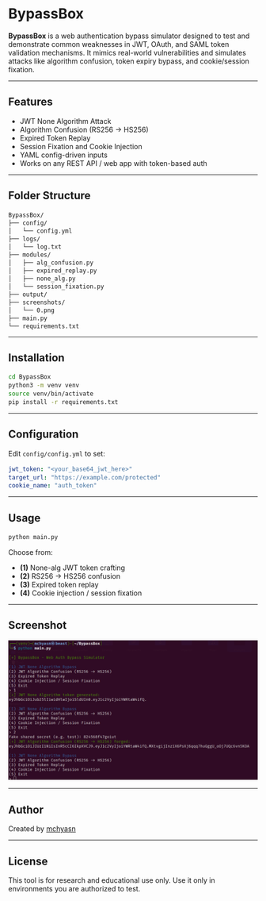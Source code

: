 # BypassBox

**BypassBox** is a web authentication bypass simulator designed to test and demonstrate common weaknesses in JWT, OAuth, and SAML token validation mechanisms. It mimics real-world vulnerabilities and simulates attacks like algorithm confusion, token expiry bypass, and cookie/session fixation.

---

## Features

* JWT None Algorithm Attack
* Algorithm Confusion (RS256 → HS256)
* Expired Token Replay
* Session Fixation and Cookie Injection
* YAML config-driven inputs
* Works on any REST API / web app with token-based auth

---

## Folder Structure

```
BypassBox/
├── config/
│   └── config.yml
├── logs/
│   └── log.txt
├── modules/
│   ├── alg_confusion.py
│   ├── expired_replay.py
│   ├── none_alg.py
│   └── session_fixation.py
├── output/
├── screenshots/
│   └── 0.png
├── main.py
└── requirements.txt
```

---

## Installation

```bash
cd BypassBox
python3 -m venv venv
source venv/bin/activate
pip install -r requirements.txt
```

---

## Configuration

Edit `config/config.yml` to set:

```yaml
jwt_token: "<your_base64_jwt_here>"
target_url: "https://example.com/protected"
cookie_name: "auth_token"
```

---

## Usage

```bash
python main.py
```

Choose from:

* **(1)** None-alg JWT token crafting
* **(2)** RS256 → HS256 confusion
* **(3)** Expired token replay
* **(4)** Cookie injection / session fixation

---

## Screenshot

![BypassBox Demo](https://raw.githubusercontent.com/mchyasn/cybersecurity-tools/main/09-Authentication-and-Access-Bypass-Simulators/BypassBox/screenshots/0.png)

---

## Author

Created by [mchyasn](https://github.com/mchyasn)

---

## License

This tool is for research and educational use only. Use it only in environments you are authorized to test.
